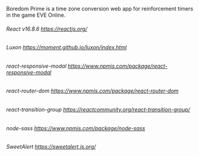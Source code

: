 Boredom Prime is a time zone conversion web app for reinforcement timers in the game EVE Online.

###### React v16.8.6 <https://reactjs.org/>
###### Luxon <https://moment.github.io/luxon/index.html>
###### react-responsive-modal <https://www.npmjs.com/package/react-responsive-modal>
###### react-router-dom <https://www.npmjs.com/package/react-router-dom>
###### react-transition-group <https://reactcommunity.org/react-transition-group/>
###### node-sass <https://www.npmjs.com/package/node-sass>
###### SweetAlert <https://sweetalert.js.org/>

